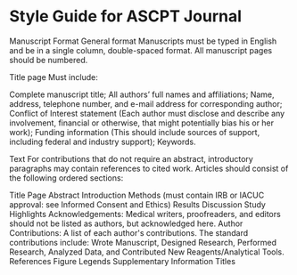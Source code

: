 # Style Guide for ASCPT Journal

Manuscript Format
General format
Manuscripts must be typed in English and be in a single column, double-spaced format. All manuscript pages should be numbered.


Title page
Must include:

Complete manuscript title;
All authors’ full names and affiliations;
Name, address, telephone number, and e-mail address for corresponding author;
Conflict of Interest statement (Each author must disclose and describe any involvement, financial or otherwise, that might potentially bias his or her work);
Funding information (This should include sources of support, including federal and industry support);
Keywords.

Text
For contributions that do not require an abstract, introductory paragraphs may contain references to cited work. Articles should consist of the following ordered sections:

Title Page
Abstract
Introduction
Methods (must contain IRB or IACUC approval: see Informed Consent and Ethics)
Results
Discussion
Study Highlights
Acknowledgements: Medical writers, proofreaders, and editors should not be listed as authors, but acknowledged here.
Author Contributions: A list of each author's contributions. The standard contributions include: Wrote Manuscript, Designed Research, Performed Research, Analyzed Data, and Contributed New Reagents/Analytical Tools.
References
Figure Legends
Supplementary Information Titles 

